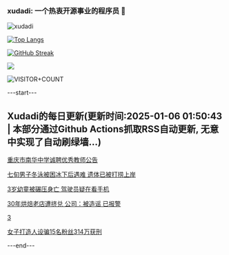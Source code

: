 ### xudadi: 一个热衷开源事业的程序员 👋

![xudadi](https://github-readme-stats-git-masterorgs-github-readme-stats-team.vercel.app/api?username=xudadi)

[![Top Langs](https://github-readme-stats.vercel.app/api/top-langs/?username=xudadi)](https://github.com/anuraghazra/github-readme-stats)

[![GitHub Streak](https://streak-stats.demolab.com?user=xudadi&locale=zh_Hans)](https://git.io/streak-stats)

![](https://raw.githubusercontent.com/xudadi/xudadi/main/assets/github-contribution-grid-snake.svg)

![VISITOR+COUNT](https://komarev.com/ghpvc/?username=xudadi&label=VISITOR+COUNT)


---start---

## Xudadi的每日更新(更新时间:2025-01-06 01:50:43 | 本部分通过Github Actions抓取RSS自动更新, 无意中实现了自动刷绿墙...)

[重庆市南华中学诚聘优秀教师公告](https://www.gongkaoleida.com/article/2255040)

[七旬男子冬泳被困冰下后遇难 遗体已被打捞上岸](https://m.163.com/news/article/JL5MGSVE0001899O.html)

[3岁幼童被碾压身亡 驾驶员疑在看手机](https://m.163.com/news/article/JL5N0H0U051492T3.html)

[30年烘焙老店遭挤兑 公司：被造谣 已报警](https://m.163.com/news/article/JL5IHK5C0001899O.html)

[3](https://m.163.com/touch/news/sub/domestic)

[女子打造人设骗15名粉丝314万获刑](https://m.163.com/news/article/JL59881C051492T3.html)

---end---
